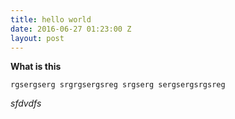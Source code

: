 ```yaml
---
title: hello world
date: 2016-06-27 01:23:00 Z
layout: post
---
```


**What is this**

`rgsergserg srgrgsergsreg srgserg sergsergsrgsreg`

*sfdvdfs*